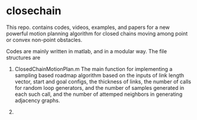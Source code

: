 # closechain
This repo. contains codes, videos, examples, and papers for a new powerful motion planning algorithm for closed chains 
moving among point or convex non-point obstacles.

Codes are mainly written in matlab, and in a modular way.  The file structures are
1. ClosedChainMotionPlan.m
 The main function for implementing a sampling based roadmap algorithm based on the inputs of link length vector, start and goal configs,
 the thickness of links, the number of calls for random loop generators, and the number of samples generated in each such call, and the 
 number of attemped neighbors in generating adjacency graphs.
 
2.
